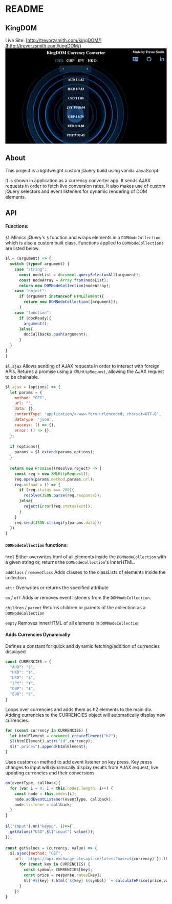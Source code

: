 # README
## KingDOM
Live Site: [http://trevorzsmith.com/kingDOM/](http://trevorzsmith.com/kingDOM/)
![screenshot](images/screenshot2.png)

## About
This project is a lightweight custom jQuery build using vanilla JavaScript.

It is shown in application as a currency converter app. It sends AJAX requests in order to fetch live conversion rates. It also makes use of custom jQuery selectors and event listeners for dynamic rendering of DOM elements.

## API
#### Functions:

`$l`
Mimics jQuery's `$` function and wraps elements in a `DOMNodeCollection`, which is also a custom built class. Functions applied to `DOMNodeCollections` are listed below.
```javascript
$l = (argument) => {
  switch (typeof argument) {
    case "string":
      const nodeList = document.querySelectorAll(argument);
      const nodeArray = Array.from(nodeList);
      return new DOMNodeCollection(nodeArray);
    case "object":
      if (argument instanceof HTMLElement){
        return new DOMNodeCollection([argument]);
      }
    case "function":
      if (docReady){
        argument();
      }else{
        docCallbacks.push(argument);
      }
  }
}
}
```

`$l.ajax`
Allows sending of AJAX requests in order to interact with foreign APIs. Returns a promise using a `XMLHttpRequest`, allowing the AJAX request to be chainable.

```javascript
$l.ajax = (options) => {
  let params = {
    method: "GET",
    url: "",
    data: {},
    contentType: 'application/x-www-form-urlencoded; charset=UTF-8',
    dataType: 'json',
    success: () => {},
    error: () => {},
  };

  if (options){
    params = $l.extend(params,options);
  }

  return new Promise((resolve,reject) => {
    const req = new XMLHttpRequest();
    req.open(params.method,params.url);
    req.onload = () => {
      if (req.status === 200){
        resolve(JSON.parse(req.response));
      }else{
        reject(Error(req.statusText));
      }
    }
    req.send(JSON.stringify(params.data));
  })
}
```

#### `DOMNodeCollection` functions:

`html`
Either overwrites html of all elements inside the `DOMNodeCollection` with a given string or, returns the `DOMNodeCollection`'s innerHTML.

`addClass` / `removeClass`
Adds classes to the classLists of elements inside the collection

`attr`
Overwrites or returns the specified attribute

`on` / `off`
Adds or removes event listeners from the `DOMNodeCollection`.

`children` / `parent`
Returns children or parents of the collection as a `DOMNodeCollection`

`empty`
Removes innerHTML of all elements in `DOMNodeCollection`

#### Adds Currencies Dynamically
Defines a constant for quick and dynamic fetching/addition of currencies displayed
``` javascript
const CURRENCIES = {
  "AUD": "$",
  "HKD": "$",
  "USD": "$",
  "JPY": "¥",
  "GBP": "£",
  "EUR": "€",
}
```

Loops over currencies and adds them as h2 elements to the main div. Adding currencies to the CURRENCIES object will automatically display new currencies.

``` javascript
for (const currency in CURRENCIES) {
  let htmlElement = document.createElement("h2");
  $l(htmlElement).attr("id",currency);
  $l(".prices").append(htmlElement);
}
```

Uses custom `on` method to add event listener on key press.
Key press changes to input will dynamically display results from AJAX request,
live updating currencies and their conversions

``` javascript
on(eventType, callback){
  for (var i = 0; i < this.nodes.length; i++) {
    const node = this.nodes[i];
    node.addEventListener(eventType, callback);
    node.listener = callback;
  }
}

$l("input").on("keyup", ()=>{
  getValues("USD",$l("input").value());
});

const getValues = (currency, value) => {
  $l.ajax({method: "GET",
    url: `https://api.exchangeratesapi.io/latest?base=${currency}`}).then((response)=>{
      for (const key in CURRENCIES) {
        const symbol= CURRENCIES[key];
        const price = response.rates[key];
        $l(`#${key}`).html(`${key} ${symbol} `+ calculatePrice(price,value));
      }
    })
}

```
